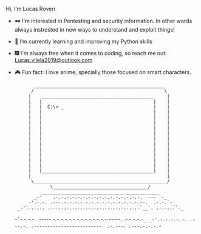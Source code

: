 Hi, I’m Lucas Roveri
- 🕶  I'm interested in Pentesting and security information. In other words always instrested in new ways to understand and exploit things!
- 🌱 I’m currently learning and improving my Python skills
- 🎆 I'm always free when it comes to coding, so reach me out: Lucas.vilela2019@outlook.com
- 🎮 Fun fact: I love anime, specially those focused on smart characters.

             ________________________________________________
            /                                                \
           |    _________________________________________     |
           |   |                                         |    |
           |   |  C:\> _                                 |    |
           |   |                                         |    |
           |   |                                         |    |
           |   |                                         |    |
           |   |                                         |    |
           |   |                                         |    |
           |   |                                         |    |
           |   |                                         |    |
           |   |                                         |    |
           |   |                                         |    |
           |   |                                         |    |
           |   |                                         |    |
           |   |_________________________________________|    |
           |                                                  |
            \_________________________________________________/
                   \___________________________________/
                ___________________________________________
             _-'    .-.-.-.-.-.-.-.-.-.-.-.-.-.-.-.-.  --- `-_
          _-'.-.-. .---.-.-.-.-.-.-.-.-.-.-.-.-.-.-.--.  .-.-.`-_
       _-'.-.-.-. .---.-.-.-.-.-.-.-.-.-.-.-.-.-.-.-`__`. .-.-.-.`-_
    _-'.-.-.-.-. .-----.-.-.-.-.-.-.-.-.-.-.-.-.-.-.-----. .-.-.-.-.`-_
 _-'.-.-.-.-.-. .---.-. .-------------------------. .-.---. .---.-.-.-.`-_

<!---
Lucas-V-Roveri/Lucas-V-Roveri is a ✨ special ✨ repository because its `README.md` (this file) appears on your GitHub profile.
You can click the Preview link to take a look at your changes.
--->
